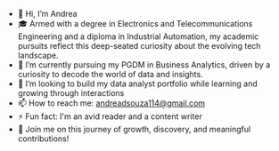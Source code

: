 - 👋 Hi, I’m Andrea
- 🎓 Armed with a degree in Electronics and Telecommunications Engineering and a diploma in Industrial Automation, my academic pursuits reflect this deep-seated curiosity about the evolving tech landscape.
- 🌱 I’m currently pursuing my PGDM in Business Analytics, driven by a curiosity to decode the world of data and insights.
- 💞️ I’m looking to build my data analyst portfolio while learning and growing through interactions
- 📫 How to reach me: andreadsouza114@gmail.com
- ⚡ Fun fact: I'm an avid reader and a content writer
- 🚀 Join me on this journey of growth, discovery, and meaningful contributions!
<!---
andreadsouza114/andreadsouza114 is a ✨ special ✨ repository because its `README.md` (this file) appears on your GitHub profile.
You can click the Preview link to take a look at your changes.
--->
